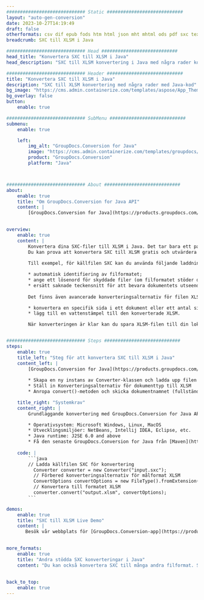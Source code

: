 ```yaml
---
############################# Static ############################
layout: "auto-gen-conversion"
date: 2023-10-27T14:19:49
draft: false
otherformats: csv dif epub fods htm html json mht mhtml ods pdf sxc tex tsv xlam xls xlsb xlsm xlsx xlt xltm xltx xml xps
breadcrumb: SXC till XLSM i Java

############################# Head ############################
head_title: "Konvertera SXC till XLSM i Java"
head_description: "SXC till XLSM konvertering i Java med några rader kod. Konvertera över 160 filformat med hjälp av GroupDocs dokumentkonverterings-API för Java"

############################# Header ############################
title: "Konvertera SXC till XLSM i Java"
description: "SXC till XLSM konvertering med några rader med Java-kod"
bg_image: "https://cms.admin.containerize.com/templates/aspose/App_Themes/V3/images/bg/header1.png"
bg_overlay: false
button:
    enable: true

############################# SubMenu ############################
submenu:
    enable: true

    left:
        img_alt: "GroupDocs.Conversion for Java"
        image: "https://cms.admin.containerize.com/templates/groupdocs/images/product-logos/90x90-noborder/groupdocs-conversion-java.png"
        product: "GroupDocs.Conversion"
        platform: "Java"



############################# About ############################
about:
    enable: true
    title: "Om GroupDocs.Conversion for Java API"
    content: |
        [GroupDocs.Conversion for Java](https://products.groupdocs.com/conversion/java/) är ett avancerat filformatkonverterings-API för konvertering mellan populära bild- och dokumentformat som Microsoft Office, OpenDocument, PDF, HTML, e-post, CAD. och mycket mer med bara några rader kod. Det inbyggda API:t upptäcker automatiskt formaten för originaldokumenten och erbjuder många alternativ för att anpassa de konverterade dokumenten. Tillsammans med funktionen att extrahera information från ett dokument, stöder den också cachelagring av konverteringsresultaten till den lokala disken som standard. Men alla typer av cachelagring kan stödjas genom att implementera lämpliga gränssnitt - Amazon S3, Dropbox, Google Drive, Windows Azure, Reddis eller andra.
    

overview:
    enable: true
    content: |
        Konvertera dina SXC-filer till XLSM i Java. Det tar bara ett par rader med Java-kod på valfri plattform, som Windows, Linux, macOS.
        Du kan prova att konvertera SXC till XLSM gratis och utvärdera kvaliteten på konverteringsresultaten. Tillsammans med enkla filkonverteringsskript kan du prova mer sofistikerade alternativ för att ladda källfilen SXC och lagra XLSM-utdata. 
        
        Till exempel, för källfilen SXC kan du använda följande laddningsalternativ:

        * automatisk identifiering av filformatet;
        * ange ett lösenord för skyddade filer (om filformatet stöder det);
        * ersätt saknade teckensnitt för att bevara dokumentets utseende.
        
        Det finns även avancerade konverteringsalternativ för filen XLSM:

        * konvertera en specifik sida i ett dokument eller ett antal sidor;
        * lägg till en vattenstämpel till den konverterade XLSM.

        När konverteringen är klar kan du spara XLSM-filen till din lokala filsökväg eller till tredje parts lagring såsom FTP, Amazon S3, Google Drive, Dropbox etc. Observera - för att konvertera SXC till XLSM behöver du inte installera någon ytterligare programvara, såsom MS Office, Open Office, Adobe Acrobat Reader etc.


############################# Steps ############################
steps:
    enable: true
    title_left: "Steg för att konvertera SXC till XLSM i Java"
    content_left: |
        [GroupDocs.Conversion for Java](https://products.groupdocs.com/conversion/java/) låter utvecklare enkelt konvertera SXC fil till XLSM med några rader kod.
        
        * Skapa en ny instans av Converter-klassen och ladda upp filen SXC med den fullständiga sökvägen
        * Ställ in Konverteringsalternativ för dokumenttyp till XLSM
        * Anropa convert()-metoden och skicka dokumentnamnet (fullständig sökväg) och formatet (XLSM) som en parameter

    title_right: "Systemkrav"
    content_right: |
        Grundläggande konvertering med GroupDocs.Conversion for Java API kan göras med bara några rader kod. Våra API:er stöds på alla större plattformar och operativsystem. Innan du kör koden nedan, se till att du har följande förutsättningar installerade på ditt system.

        * Operativsystem: Microsoft Windows, Linux, MacOS
        * Utvecklingsmiljöer: NetBeans, Intellij IDEA, Eclipse, etc.
        * Java runtime: J2SE 6.0 and above
        * Få den senaste GroupDocs.Conversion for Java från [Maven](https://repository.groupdocs.com/webapp/#/artifacts/browse/tree/General/repo/com/groupdocs/groupdocs-conversion)
         
    code: |
        ```java    
        // Ladda källfilen SXC för konvertering
          Converter converter = new Converter("input.sxc");
          // Förbered konverteringsalternativ för målformat XLSM
          ConvertOptions convertOptions = new FileType().fromExtension("xlsm").getConvertOptions();
          // Konvertera till formatet XLSM
          converter.convert("output.xlsm", convertOptions);
        ```

demos:
    enable: true
    title: "SXC till XLSM Live Demo"
    content: |
       Besök vår webbplats för [GroupDocs.Conversion-app](https://products.groupdocs.app/conversion/family) och försök konvertera SXC till XLSM nu. Den kostnadsfria demon har följande fördelar
          

more_formats:
    enable: true
    title: "Andra stödda SXC konverteringar i Java"
    content: "Du kan också konvertera SXC till många andra filformat. Se listan nedan."
       
       
back_to_top:
    enable: true
---
```

